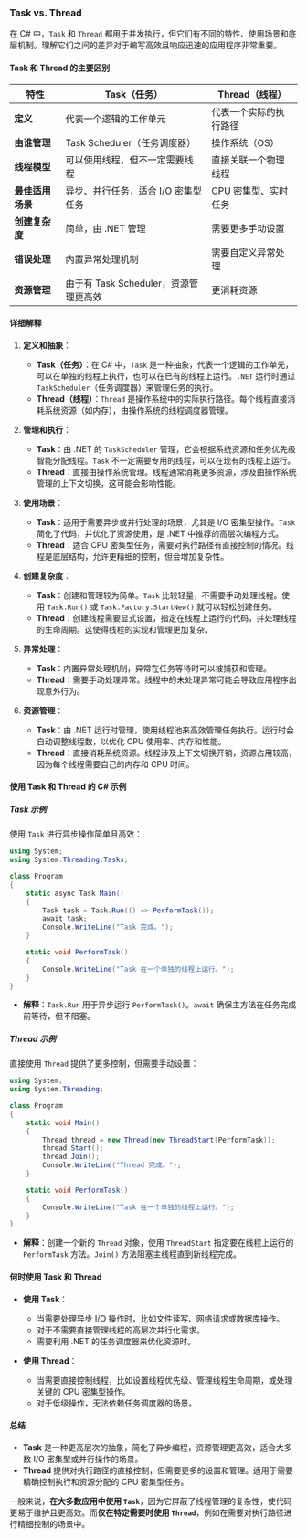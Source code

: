 ### Task vs. Thread

在 C# 中，`Task` 和 `Thread` 都用于并发执行，但它们有不同的特性、使用场景和底层机制。理解它们之间的差异对于编写高效且响应迅速的应用程序非常重要。

#### Task 和 Thread 的主要区别

| 特性                   | Task（任务）                                 | Thread（线程）                               |
|------------------------|---------------------------------------------|---------------------------------------------|
| **定义**               | 代表一个逻辑的工作单元                         | 代表一个实际的执行路径                         |
| **由谁管理**           | Task Scheduler（任务调度器）                   | 操作系统（OS）                                |
| **线程模型**           | 可以使用线程，但不一定需要线程                   | 直接关联一个物理线程                           |
| **最佳适用场景**       | 异步、并行任务，适合 I/O 密集型任务             | CPU 密集型、实时任务                           |
| **创建复杂度**         | 简单，由 .NET 管理                             | 需要更多手动设置                               |
| **错误处理**           | 内置异常处理机制                               | 需要自定义异常处理                             |
| **资源管理**           | 由于有 Task Scheduler，资源管理更高效           | 更消耗资源                                   |

#### 详细解释

1. **定义和抽象**：
   - **Task（任务）**：在 C# 中，`Task` 是一种抽象，代表一个逻辑的工作单元，可以在单独的线程上执行，也可以在已有的线程上运行。`.NET` 运行时通过 `TaskScheduler`（任务调度器）来管理任务的执行。
   - **Thread（线程）**：`Thread` 是操作系统中的实际执行路径。每个线程直接消耗系统资源（如内存），由操作系统的线程调度器管理。

2. **管理和执行**：
   - **Task**：由 .NET 的 `TaskScheduler` 管理，它会根据系统资源和任务优先级智能分配线程。`Task` 不一定需要专用的线程，可以在现有的线程上运行。
   - **Thread**：直接由操作系统管理。线程通常消耗更多资源，涉及由操作系统管理的上下文切换，这可能会影响性能。

3. **使用场景**：
   - **Task**：适用于需要异步或并行处理的场景，尤其是 I/O 密集型操作。`Task` 简化了代码，并优化了资源使用，是 .NET 中推荐的高层次编程方式。
   - **Thread**：适合 CPU 密集型任务，需要对执行路径有直接控制的情况。线程是底层结构，允许更精细的控制，但会增加复杂性。

4. **创建复杂度**：
   - **Task**：创建和管理较为简单。`Task` 比较轻量，不需要手动处理线程。使用 `Task.Run()` 或 `Task.Factory.StartNew()` 就可以轻松创建任务。
   - **Thread**：创建线程需要显式设置，指定在线程上运行的代码，并处理线程的生命周期。这使得线程的实现和管理更加复杂。

5. **异常处理**：
   - **Task**：内置异常处理机制，异常在任务等待时可以被捕获和管理。
   - **Thread**：需要手动处理异常。线程中的未处理异常可能会导致应用程序出现意外行为。

6. **资源管理**：
   - **Task**：由 .NET 运行时管理，使用线程池来高效管理任务执行。运行时会自动调整线程数，以优化 CPU 使用率、内存和性能。
   - **Thread**：直接消耗系统资源。线程涉及上下文切换开销，资源占用较高，因为每个线程需要自己的内存和 CPU 时间。

#### 使用 Task 和 Thread 的 C# 示例

##### Task 示例
使用 `Task` 进行异步操作简单且高效：

```csharp
using System;
using System.Threading.Tasks;

class Program
{
    static async Task Main()
    {
        Task task = Task.Run(() => PerformTask());
        await task;
        Console.WriteLine("Task 完成。");
    }

    static void PerformTask()
    {
        Console.WriteLine("Task 在一个单独的线程上运行。");
    }
}
```

- **解释**：`Task.Run` 用于异步运行 `PerformTask()`。`await` 确保主方法在任务完成前等待，但不阻塞。

##### Thread 示例
直接使用 `Thread` 提供了更多控制，但需要手动设置：

```csharp
using System;
using System.Threading;

class Program
{
    static void Main()
    {
        Thread thread = new Thread(new ThreadStart(PerformTask));
        thread.Start();
        thread.Join();
        Console.WriteLine("Thread 完成。");
    }

    static void PerformTask()
    {
        Console.WriteLine("Task 在一个单独的线程上运行。");
    }
}
```

- **解释**：创建一个新的 `Thread` 对象，使用 `ThreadStart` 指定要在线程上运行的 `PerformTask` 方法。`Join()` 方法阻塞主线程直到新线程完成。

#### 何时使用 Task 和 Thread

- **使用 Task**：
  - 当需要处理异步 I/O 操作时，比如文件读写、网络请求或数据库操作。
  - 对于不需要直接管理线程的高层次并行化需求。
  - 需要利用 .NET 的任务调度器来优化资源时。

- **使用 Thread**：
  - 当需要直接控制线程，比如设置线程优先级、管理线程生命周期，或处理关键的 CPU 密集型操作。
  - 对于低级操作，无法依赖任务调度器的场景。

#### 总结

- **Task** 是一种更高层次的抽象，简化了异步编程，资源管理更高效，适合大多数 I/O 密集型或并行操作的场景。
- **Thread** 提供对执行路径的直接控制，但需要更多的设置和管理。适用于需要精确控制执行和资源分配的 CPU 密集型任务。

一般来说，**在大多数应用中使用 `Task`**，因为它屏蔽了线程管理的复杂性，使代码更易于维护且更高效。而**仅在特定需要时使用 `Thread`**，例如在需要对执行路径进行精细控制的场景中。
